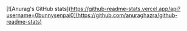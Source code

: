 [![Anurag's GitHub stats](https://github-readme-stats.vercel.app/api?username=0bunnysenpai0](https://github.com/anuraghazra/github-readme-stats)
